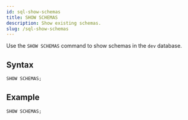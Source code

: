 ```yaml
---
id: sql-show-schemas
title: SHOW SCHEMAS
description: Show existing schemas.
slug: /sql-show-schemas
---
```

<head>
  <link rel="canonical" href="https://docs.risingwave.com/docs/current/sql-show-schemas/" />
</head>

Use the `SHOW SCHEMAS` command to show schemas in the `dev` database.

## Syntax

```sql
SHOW SCHEMAS;
```




## Example

```sql
SHOW SCHEMAS;
```